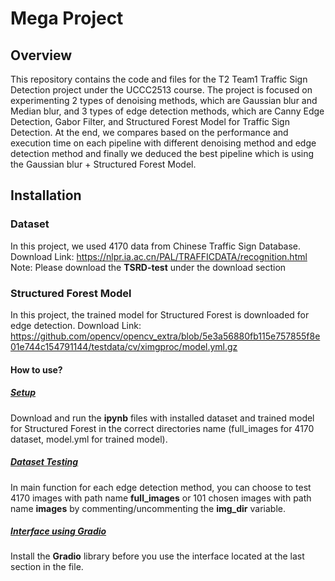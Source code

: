 # Mega Project
## Overview
This repository contains the code and files for the T2 Team1 Traffic Sign Detection project under the UCCC2513 course. The project is focused on experimenting 2 types of denoising methods, which are Gaussian blur and Median blur, and 3 types of edge detection methods, which are Canny Edge Detection, Gabor Filter, and Structured Forest Model for Traffic Sign Detection. At the end, we compares based on the performance and execution time on each pipeline with different denoising method and edge detection method and finally we deduced the best pipeline which is using the Gaussian blur + Structured Forest Model.
## Installation
### Dataset
In this project, we used 4170 data from Chinese Traffic Sign Database.
Download Link: https://nlpr.ia.ac.cn/PAL/TRAFFICDATA/recognition.html
Note: Please download the **TSRD-test** under the download section
### Structured Forest Model
In this project, the trained model for Structured Forest is downloaded for edge detection.
Download Link: https://github.com/opencv/opencv_extra/blob/5e3a56880fb115e757855f8e01e744c154791144/testdata/cv/ximgproc/model.yml.gz
#### How to use?
##### <u>Setup</u>
Download and run the **ipynb** files with installed dataset and trained model for Structured Forest in the correct directories name (full_images for 4170 dataset, model.yml for trained model).
##### <u>Dataset Testing</u>
In main function for each edge detection method, you can choose to test 4170 images with path name **full_images** or 101 chosen images with path name **images** by commenting/uncommenting the **img_dir** variable.
##### <u>Interface using Gradio</u>
Install the **Gradio** library before you use the interface located at the last section in the file.

